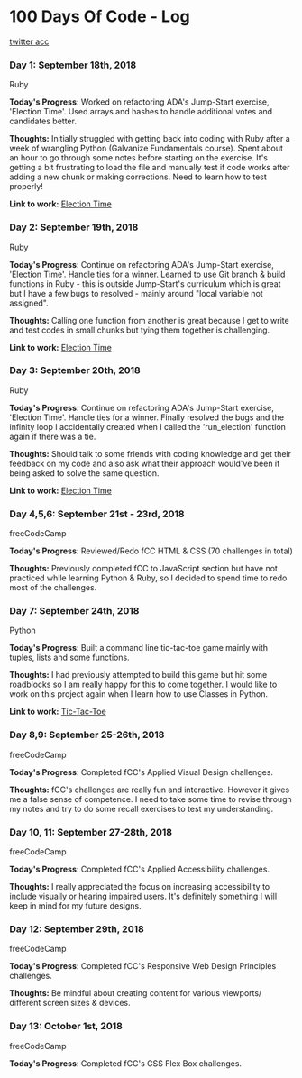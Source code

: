# 100 Days Of Code - Log
[twitter acc](https://twitter.com/adriennemclim)


### Day 1: September 18th, 2018
Ruby

**Today's Progress**: Worked on refactoring ADA's Jump-Start exercise, 'Election Time'. Used arrays and hashes to handle additional votes and candidates better.

**Thoughts:** Initially struggled with getting back into coding with Ruby after a week of wrangling Python (Galvanize Fundamentals course).  Spent about an hour to go through some notes before starting on the exercise. It's getting a bit frustrating to load the file and manually test if code works after adding a new chunk or making corrections. Need to learn how to test properly!

**Link to work:** [Election Time](https://github.com/adriennelim/jump-start/blob/master/exercise/election_time_enhanced.rb)


### Day 2: September 19th, 2018
Ruby

**Today's Progress**: Continue on refactoring ADA's Jump-Start exercise, 'Election Time'. Handle ties for a winner. 
Learned to use Git branch & build functions in Ruby - this is outside Jump-Start's curriculum which is great but I have a few bugs to resolved - mainly around "local variable not assigned".

**Thoughts:** 
Calling one function from another is great because I get to write and test codes in small chunks but tying them together is challenging. 

**Link to work:** [Election Time](https://github.com/adriennelim/jump-start/blob/master/exercise/election_time_enhanced.rb)

### Day 3: September 20th, 2018
Ruby

**Today's Progress**: Continue on refactoring ADA's Jump-Start exercise, 'Election Time'. Handle ties for a winner. 
Finally resolved the bugs and the infinity loop I accidentally created when I called the 'run_election' function again if there was a tie.

**Thoughts:** 
Should talk to some friends with coding knowledge and get their feedback on my code and also ask what their approach would've been if being asked to solve the same question. 

**Link to work:** [Election Time](https://github.com/adriennelim/jump-start/blob/master/exercise/election_time_enhanced.rb)

### Day 4,5,6: September 21st - 23rd, 2018
freeCodeCamp

**Today's Progress**: 
Reviewed/Redo fCC HTML & CSS (70 challenges in total)

**Thoughts:** 
Previously completed fCC to JavaScript section but have not practiced while learning Python & Ruby, so I decided to spend time to redo most of the challenges. 

### Day 7: September 24th, 2018
Python

**Today's Progress**: Built a command line tic-tac-toe game mainly with tuples, lists and some functions.

**Thoughts:**
I had previously attempted to build this game but hit some roadblocks so I am really happy for this to come together. I would like to work on this project again when I learn how to use Classes in Python.

**Link to work:** [Tic-Tac-Toe](https://github.com/adriennelim/100-days-of-code/blob/master/projects/TicTacToe.py)

### Day 8,9: September 25-26th, 2018
freeCodeCamp

**Today's Progress**: Completed fCC's Applied Visual Design challenges.

**Thoughts:**
fCC's challenges are really fun and interactive. However it gives me a false sense of competence. I need to take some time to revise through my notes and try to do some recall exercises to test my understanding.

### Day 10, 11: September 27-28th, 2018
freeCodeCamp

**Today's Progress**: Completed fCC's Applied Accessibility challenges.

**Thoughts:**
I really appreciated the focus on increasing accessibility to include visually or hearing impaired users. It's definitely something I will keep in mind for my future designs.

### Day 12: September 29th, 2018
freeCodeCamp

**Today's Progress**: Completed fCC's Responsive Web Design Principles challenges.

**Thoughts:**
Be mindful about creating content for various viewports/ different screen sizes & devices. 

### Day 13: October 1st, 2018
freeCodeCamp

**Today's Progress**: Completed fCC's CSS Flex Box challenges.



